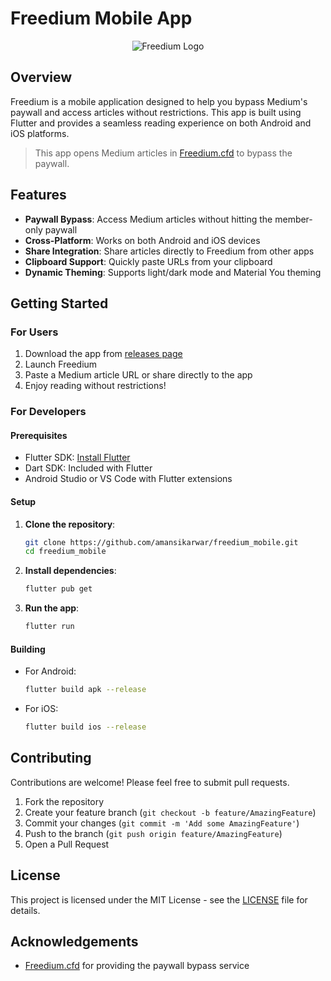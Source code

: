 # Freedium Mobile App

<p align="center">
   <img src="https://avatars.githubusercontent.com/u/142643505?s=200&v=4" alt="Freedium Logo"/>
</p>

## Overview

Freedium is a mobile application designed to help you bypass Medium's paywall and access articles without restrictions. This app is built using Flutter and provides a seamless reading experience on both Android and iOS platforms.

> This app opens Medium articles in [Freedium.cfd](https://freedium.cfd) to bypass the paywall.

## Features

- **Paywall Bypass**: Access Medium articles without hitting the member-only paywall
- **Cross-Platform**: Works on both Android and iOS devices
- **Share Integration**: Share articles directly to Freedium from other apps
- **Clipboard Support**: Quickly paste URLs from your clipboard
- **Dynamic Theming**: Supports light/dark mode and Material You theming

## Getting Started

### For Users

1. Download the app from [releases page](https://github.com/AmanSikarwar/freedium_mobile/releases/latest)
2. Launch Freedium
3. Paste a Medium article URL or share directly to the app
4. Enjoy reading without restrictions!

### For Developers

#### Prerequisites

- Flutter SDK: [Install Flutter](https://flutter.dev/docs/get-started/install)
- Dart SDK: Included with Flutter
- Android Studio or VS Code with Flutter extensions

#### Setup

1. **Clone the repository**:

   ```sh
   git clone https://github.com/amansikarwar/freedium_mobile.git
   cd freedium_mobile
   ```

2. **Install dependencies**:

   ```sh
   flutter pub get
   ```

3. **Run the app**:

   ```sh
   flutter run
   ```

#### Building

- For Android:

  ```sh
  flutter build apk --release
  ```

- For iOS:

  ```sh
  flutter build ios --release
  ```

## Contributing

Contributions are welcome! Please feel free to submit pull requests.

1. Fork the repository
2. Create your feature branch (`git checkout -b feature/AmazingFeature`)
3. Commit your changes (`git commit -m 'Add some AmazingFeature'`)
4. Push to the branch (`git push origin feature/AmazingFeature`)
5. Open a Pull Request

## License

This project is licensed under the MIT License - see the [LICENSE](LICENSE) file for details.

## Acknowledgements

- [Freedium.cfd](https://freedium.cfd) for providing the paywall bypass service
